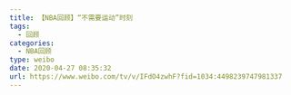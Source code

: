 ```yaml
---
title: 【NBA回顾】“不需要运动”时刻
tags:
  - 回顾
categories:
  - NBA回顾
type: weibo
date: 2020-04-27 08:35:32
url: https://www.weibo.com/tv/v/IFdO4zwhF?fid=1034:4498239747981337
---
```


<!-- more -->